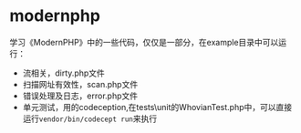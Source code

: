 # modernphp
学习《ModernPHP》中的一些代码，仅仅是一部分，在example目录中可以运行：

- 流相关，dirty.php文件
- 扫描网址有效性，scan.php文件
- 错误处理及日志，error.php文件
- 单元测试，用的codeception,在tests\unit的WhovianTest.php中，可以直接运行`vendor/bin/codecept run`来执行
